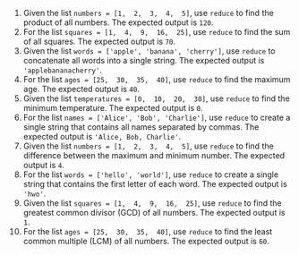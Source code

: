 1. Given the list `numbers = [1,  2,  3,  4,  5]`, use `reduce` to find the product of all numbers. The expected output is `120`.
2. For the list `squares = [1,  4,  9,  16,  25]`, use `reduce` to find the sum of all squares. The expected output is `70`.
3. Given the list `words = ['apple', 'banana', 'cherry']`, use `reduce` to concatenate all words into a single string. The expected output is `'applebananacherry'`.
4. For the list `ages = [25,  30,  35,  40]`, use `reduce` to find the maximum age. The expected output is `40`.
5. Given the list `temperatures = [0,  10,  20,  30]`, use `reduce` to find the minimum temperature. The expected output is `0`.
6. For the list `names = ['Alice', 'Bob', 'Charlie']`, use `reduce` to create a single string that contains all names separated by commas. The expected output is `'Alice, Bob, Charlie'`.
7. Given the list `numbers = [1,  2,  3,  4,  5]`, use `reduce` to find the difference between the maximum and minimum number. The expected output is `4`.
8. For the list `words = ['hello', 'world']`, use `reduce` to create a single string that contains the first letter of each word. The expected output is `'hwo'`.
9. Given the list `squares = [1,  4,  9,  16,  25]`, use `reduce` to find the greatest common divisor (GCD) of all numbers. The expected output is `1`.
10. For the list `ages = [25,  30,  35,  40]`, use `reduce` to find the least common multiple (LCM) of all numbers. The expected output is `60`.